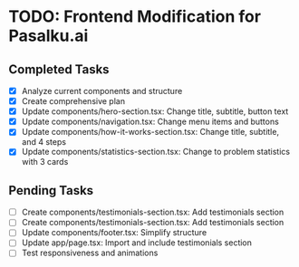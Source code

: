  # TODO: Frontend Modification for Pasalku.ai

## Completed Tasks
- [x] Analyze current components and structure
- [x] Create comprehensive plan
- [x] Update components/hero-section.tsx: Change title, subtitle, button text
- [x] Update components/navigation.tsx: Change menu items and buttons
- [x] Update components/how-it-works-section.tsx: Change title, subtitle, and 4 steps
- [x] Update components/statistics-section.tsx: Change to problem statistics with 3 cards

## Pending Tasks
- [ ] Create components/testimonials-section.tsx: Add testimonials section
- [ ] Create components/testimonials-section.tsx: Add testimonials section
- [ ] Update components/footer.tsx: Simplify structure
- [ ] Update app/page.tsx: Import and include testimonials section
- [ ] Test responsiveness and animations
